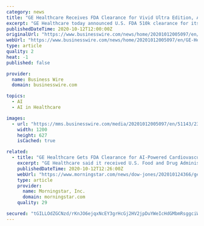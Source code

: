 ```yaml
---
category: news
title: "GE Healthcare Receives FDA Clearance for Vivid Ultra Edition, AI-Powered Cardiovascular Ultrasound System Designed to Shorten Diagnostic Exam Time and Improve Measurement ..."
excerpt: "GE Healthcare today announced U.S. FDA 510k clearance for its Ultra Edition package on Vivid cardiovascular ultrasound systems."
publishedDateTime: 2020-10-12T12:00:00Z
originalUrl: "https://www.businesswire.com/news/home/20201012005097/en/GE-Healthcare-Receives-FDA-Clearance-for-Vivid-Ultra-Edition-AI-Powered-Cardiovascular-Ultrasound-System-Designed-to-Shorten-Diagnostic-Exam-Time-and-Improve-Measurement-Consistency"
webUrl: "https://www.businesswire.com/news/home/20201012005097/en/GE-Healthcare-Receives-FDA-Clearance-for-Vivid-Ultra-Edition-AI-Powered-Cardiovascular-Ultrasound-System-Designed-to-Shorten-Diagnostic-Exam-Time-and-Improve-Measurement-Consistency"
type: article
quality: 2
heat: -1
published: false

provider:
  name: Business Wire
  domain: businesswire.com

topics:
  - AI
  - AI in Healthcare

images:
  - url: "https://mms.businesswire.com/media/20201012005097/en/51143/23/GE_Imagination_at_Work_Logo.jpeg"
    width: 1200
    height: 627
    isCached: true

related:
  - title: "GE Healthcare Gets FDA Clearance for AI-Powered Cardiovascular Ultrasound System"
    excerpt: "GE Healthcare said it received U.S. Food and Drug Administration 510k clearance for its Ultra Edition package on Vivid cardiovascular ultrasound systems. The healthcare business of General Electric Co."
    publishedDateTime: 2020-10-12T12:26:00Z
    webUrl: "https://www.morningstar.com/news/dow-jones/202010124366/ge-healthcare-gets-fda-clearance-for-ai-powered-cardiovascular-ultrasound-system"
    type: article
    provider:
      name: Morningstar, Inc.
      domain: morningstar.com
    quality: 29

secured: "tGILLOdZGCNzd/rKnJO6ejqxNcEY3grHcGj2HV2jpDuYWeIcHdGMbmRsggciWoOQJUMw0nseXz5DITxfJea8L/y8rXUlyFN2akVn6AnEUIsoJodj32QVCze5V1CXHT/UBxuSMo/P0kRU4RvjtzVUq4FC1mxH8AgkZcDrLHTgsYttuoq/sb1Q0p0ddOU5KK5w3K4gTff3+mRXwX5IK7wApj6ob1T7G67IhK+KWESFQDCwlKLCAwSG6Wv08dMc2JI1bJHi/cfow0LlN62zhe4+i5ipNjYIxbNX2BUBE8fZ7xqlT5i9Kxr+Km0zw8+Hj1jhqq5Vu8Z4MDtR9w5vUT9j8mbAEJtwwd+1IDkJzu61yL0=;cCf3olk2Ra9WKLiTK8HVjw=="
---
```



